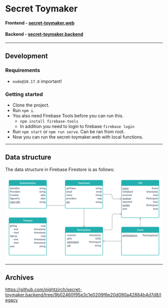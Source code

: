 # Secret Toymaker

#### Frontend - [secret-toymaker.web](https://github.com/nightzirch/secret-toymaker.web)

#### Backend - [secret-toymaker.backend](https://github.com/nightzirch/secret-toymaker.backend)

---

## Development

### Requirements

- `node@10.17.0` important!

### Getting started

- Clone the project.
- Run `npm i`.
- You also need Firebase Tools before you can run this.
    - `npm install firebase-tools`
    - In addition you need to login to firebase `firebase login`
- Run `npm start` or `npm run serve`. Can be ran from root.
- Now you can run the secret-toymaker.web with local functions.


---

## Data structure

The data structure in Firebase Firestore is as follows:

![UML of data structure](./documentation/secret_toymaker_data_structure.png)


----

## Archives

https://github.com/nightzirch/secret-toymaker.backend/tree/9b02460f95e3c1e0209f6e20d090a42884b4d7d8/legacy